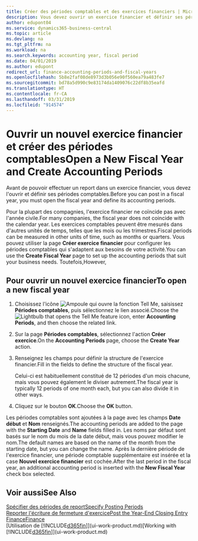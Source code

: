 ```yaml
---
title: Créer des périodes comptables et des exercices financiers | Microsoft Docs
description: Vous devez ouvrir un exercice financier et définir ses périodes comptables avant de pouvoir y effectuer des reports.
author: edupont04
ms.service: dynamics365-business-central
ms.topic: article
ms.devlang: na
ms.tgt_pltfrm: na
ms.workload: na
ms.search.keywords: accounting year, fiscal period
ms.date: 04/01/2019
ms.author: edupont
redirect_url: finance-accounting-periods-and-fiscal-years
ms.openlocfilehash: 5b8e2faf08de8973d3b056e90f560ea79a483fe7
ms.sourcegitcommit: bd78a5d990c9e83174da1409076c22df8b35eafd
ms.translationtype: HT
ms.contentlocale: fr-CA
ms.lasthandoff: 03/31/2019
ms.locfileid: "914574"
---
```

# <a name="open-a-new-fiscal-year-and-create-accounting-periods"></a><span data-ttu-id="28c89-103">Ouvrir un nouvel exercice financier et créer des périodes comptables</span><span class="sxs-lookup"><span data-stu-id="28c89-103">Open a New Fiscal Year and Create Accounting Periods</span></span>
<span data-ttu-id="28c89-104">Avant de pouvoir effectuer un report dans un exercice financier, vous devez l'ouvrir et définir ses périodes comptables.</span><span class="sxs-lookup"><span data-stu-id="28c89-104">Before you can post in a fiscal year, you must open the fiscal year and define its accounting periods.</span></span>  

<span data-ttu-id="28c89-105">Pour la plupart des compagnies, l'exercice financier ne coïncide pas avec l'année civile.</span><span class="sxs-lookup"><span data-stu-id="28c89-105">For many companies, the fiscal year does not coincide with the calendar year.</span></span> <span data-ttu-id="28c89-106">Les exercices comptables peuvent être mesurés dans d'autres unités de temps, telles que les mois ou les trimestres.</span><span class="sxs-lookup"><span data-stu-id="28c89-106">Fiscal periods can be measured in other units of time, such as months or quarters.</span></span> <span data-ttu-id="28c89-107">Vous pouvez utiliser la page **Créer exercice financier** pour configurer les périodes comptables qui s'adaptent aux besoins de votre activité.</span><span class="sxs-lookup"><span data-stu-id="28c89-107">You can use the **Create Fiscal Year** page to set up the accounting periods that suit your business needs.</span></span> <span data-ttu-id="28c89-108">Toutefois,</span><span class="sxs-lookup"><span data-stu-id="28c89-108">However,</span></span>   

## <a name="to-open-a-new-fiscal-year"></a><span data-ttu-id="28c89-109">Pour ouvrir un nouvel exercice financier</span><span class="sxs-lookup"><span data-stu-id="28c89-109">To open a new fiscal year</span></span>
1. <span data-ttu-id="28c89-110">Choisissez l'icône ![Ampoule qui ouvre la fonction Tell Me](media/ui-search/search_small.png "Dites-moi ce que vous voulez faire"), saisissez **Périodes comptables**, puis sélectionnez le lien associé.</span><span class="sxs-lookup"><span data-stu-id="28c89-110">Choose the ![Lightbulb that opens the Tell Me feature](media/ui-search/search_small.png "Tell me what you want to do") icon, enter **Accounting Periods**, and then choose the related link.</span></span>
2. <span data-ttu-id="28c89-111">Sur la page **Périodes comptables**, sélectionnez l'action **Créer exercice**.</span><span class="sxs-lookup"><span data-stu-id="28c89-111">On the **Accounting Periods** page, choose the **Create Year** action.</span></span>
3. <span data-ttu-id="28c89-112">Renseignez les champs pour définir la structure de l'exercice financier.</span><span class="sxs-lookup"><span data-stu-id="28c89-112">Fill in the fields to define the structure of the fiscal year.</span></span>

    <span data-ttu-id="28c89-113">Celui-ci est habituellement constitué de 12 périodes d'un mois chacune, mais vous pouvez également le diviser autrement.</span><span class="sxs-lookup"><span data-stu-id="28c89-113">The fiscal year is typically 12 periods of one month each, but you can also divide it in other ways.</span></span>
4. <span data-ttu-id="28c89-114">Cliquez sur le bouton **OK**.</span><span class="sxs-lookup"><span data-stu-id="28c89-114">Choose the **OK** button.</span></span>

<span data-ttu-id="28c89-115">Les périodes comptables sont ajoutées à la page avec les champs **Date début** et **Nom** renseignés.</span><span class="sxs-lookup"><span data-stu-id="28c89-115">The accounting periods are added to the page with the **Starting Date** and **Name** fields filled in.</span></span> <span data-ttu-id="28c89-116">Les noms par défaut sont basés sur le nom du mois de la date début, mais vous pouvez modifier le nom.</span><span class="sxs-lookup"><span data-stu-id="28c89-116">The default names are based on the name of the month from the starting date, but you can change the name.</span></span> <span data-ttu-id="28c89-117">Après la dernière période de l'exercice financier, une période comptable supplémentaire est insérée et la case **Nouvel exercice financier** est cochée.</span><span class="sxs-lookup"><span data-stu-id="28c89-117">After the last period in the fiscal year, an additional accounting period is inserted with the **New Fiscal Year** check box selected.</span></span>  


## <a name="see-also"></a><span data-ttu-id="28c89-118">Voir aussi</span><span class="sxs-lookup"><span data-stu-id="28c89-118">See Also</span></span>
[<span data-ttu-id="28c89-119">Spécifier des périodes de report</span><span class="sxs-lookup"><span data-stu-id="28c89-119">Specify Posting Periods</span></span>](finance-how-specify-posting-periods.md)  
[<span data-ttu-id="28c89-120">Reporter l'écriture de fermeture d'exercice</span><span class="sxs-lookup"><span data-stu-id="28c89-120">Post the Year-End Closing Entry</span></span>](year-how-post-year-end-close-entry.md)  
[<span data-ttu-id="28c89-121">Finance</span><span class="sxs-lookup"><span data-stu-id="28c89-121">Finance</span></span>](finance.md)  
<span data-ttu-id="28c89-122">[Utilisation de [!INCLUDE[d365fin](includes/d365fin_md.md)]](ui-work-product.md)</span><span class="sxs-lookup"><span data-stu-id="28c89-122">[Working with [!INCLUDE[d365fin](includes/d365fin_md.md)]](ui-work-product.md)</span></span>
